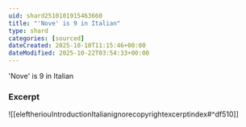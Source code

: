 ```yaml
---
uid: shard2510101915463660
title: "'Nove' is 9 in Italian"
type: shard
categories: [sourced]
dateCreated: 2025-10-10T11:15:46+00:00
dateModified: 2025-10-22T03:54:33+00:00
---
```

'Nove' is 9 in Italian
### Excerpt
![[eleftheriouIntroductionItalianignorecopyrightexcerptindex#^df510]]